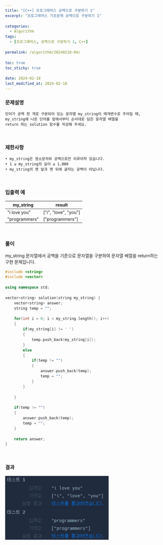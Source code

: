 ```yaml
---
title: "[C++] 프로그래머스 공백으로 구분하기 1"
excerpt: "프로그래머스 기초문제 공백으로 구분하기 1"

categories:
  - Algorithm
tags:
  - [프로그래머스, 공백으로 구분하기 1, C++]

permalink: /algorithm/20240218-04/

toc: true
toc_sticky: true

date: 2024-02-18
last_modified_at: 2024-02-18
---
```


### 문제설명

    단어가 공백 한 개로 구분되어 있는 문자열 my_string이 매개변수로 주어질 때,
    my_string에 나온 단어를 앞에서부터 순서대로 담은 문자열 배열을
    return 하는 solution 함수를 작성해 주세요.

<br/>

### 제한사항

    • my_string은 영소문자와 공백으로만 이루어져 있습니다.
    • 1 ≤ my_string의 길이 ≤ 1,000
    • my_string의 맨 앞과 맨 뒤에 글자는 공백이 아닙니다.

<br/>

### 입출력 예

|my_string|result|
|---|---|
|"i love you"|["i", "love", "you"]|
|"programmers"|["programmers"]|

<br/>

### 풀이

my_string 문자열에서 공백을 기준으로 문자열을 구분하여 문자열 배열을 return하는 구현 문제입니다.

```cpp
#include <string>
#include <vector>

using namespace std;

vector<string> solution(string my_string) {
    vector<string> answer;
    string temp = "";
    
    for(int i = 0; i < my_string.length(); i++)
    {
        if(my_string[i] != ' ')
        {
            temp.push_back(my_string[i]);
        }
        else
        {
            if(temp != "")
            {
                answer.push_back(temp);
                temp = "";
            }
        }
        
    }
    
    if(temp != "")
    {
        answer.push_back(temp);
        temp = "";
    }
    
    return answer;
}
```

<br/>

### 결과
![코드 실행결과](/assets/images/posts_img/20240218-04/001.png "코드 실행결과")

<script async src="https://pagead2.googlesyndication.com/pagead/js/adsbygoogle.js?client=ca-pub-9590884639502637"
     crossorigin="anonymous"></script>
<!-- devlogbase_01 -->
<ins class="adsbygoogle"
     style="display:block"
     data-ad-client="ca-pub-9590884639502637"
     data-ad-slot="4742297382"
     data-ad-format="auto"
     data-full-width-responsive="true"></ins>
<script>
     (adsbygoogle = window.adsbygoogle || []).push({});
</script>
